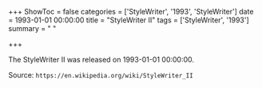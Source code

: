+++
ShowToc = false
categories = ['StyleWriter', '1993', 'StyleWriter']
date = 1993-01-01 00:00:00
title = "StyleWriter II"
tags = ['StyleWriter', '1993']
summary = " "

+++

The StyleWriter II was released on 1993-01-01 00:00:00.

Source: `https://en.wikipedia.org/wiki/StyleWriter_II`
